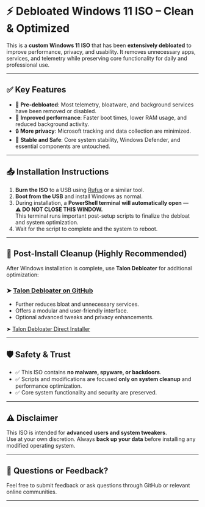 # ⚡ Debloated Windows 11 ISO – Clean & Optimized

This is a **custom Windows 11 ISO** that has been **extensively debloated** to improve performance, privacy, and usability. It removes unnecessary apps, services, and telemetry while preserving core functionality for daily and professional use.

---

## ✅ Key Features

- 🔧 **Pre-debloated**: Most telemetry, bloatware, and background services have been removed or disabled.
- 🚀 **Improved performance**: Faster boot times, lower RAM usage, and reduced background activity.
- 🔒 **More privacy**: Microsoft tracking and data collection are minimized.
- 🎯 **Stable and Safe**: Core system stability, Windows Defender, and essential components are untouched.

---

## 📥 Installation Instructions

1. **Burn the ISO** to a USB using [Rufus](https://rufus.ie/) or a similar tool.
2. **Boot from the USB** and install Windows as normal.
3. During installation, a **PowerShell terminal will automatically open** —  
   **⚠️ DO NOT CLOSE THIS WINDOW.**  
   This terminal runs important post-setup scripts to finalize the debloat and system optimization.
4. Wait for the script to complete and the system to reboot.

---

## 🧼 Post-Install Cleanup (Highly Recommended)

After Windows installation is complete, use **Talon Debloater** for additional optimization:

### ➤ [Talon Debloater on GitHub](https://github.com/ravendevteam/talon)

- Further reduces bloat and unnecessary services.
- Offers a modular and user-friendly interface.
- Optional advanced tweaks and privacy enhancements.

➤ [Talon Debloater Direct Installer](https://code.ravendevteam.org/talon/talon.zip)

---

## 🛡️ Safety & Trust

- ✅ This ISO contains **no malware, spyware, or backdoors**.
- ✅ Scripts and modifications are focused **only on system cleanup** and performance optimization.
- ✅ Core system functionality and security are preserved.

---

## ⚠️ Disclaimer

This ISO is intended for **advanced users and system tweakers**.  
Use at your own discretion. Always **back up your data** before installing any modified operating system.

---

## 💬 Questions or Feedback?

Feel free to submit feedback or ask questions through GitHub or relevant online communities.

---
